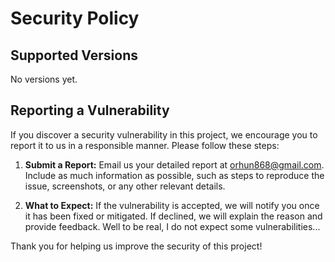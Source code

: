 # Security Policy

## Supported Versions

No versions yet.

## Reporting a Vulnerability

If you discover a security vulnerability in this project, we encourage you to report it to us in a responsible manner. Please follow these steps:

1. **Submit a Report:** Email us your detailed report at [orhun868@gmail.com](mailto:orhun868@gmail.com). Include as much information as possible, such as steps to reproduce the issue, screenshots, or any other relevant details.

2. **What to Expect:** If the vulnerability is accepted, we will notify you once it has been fixed or mitigated. If declined, we will explain the reason and provide feedback. Well to be real, I do not expect some vulnerabilities...

Thank you for helping us improve the security of this project!
